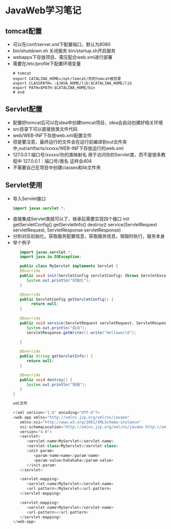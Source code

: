 # JavaWeb学习笔记
## tomcat配置
   - 可以在conf/server.xml下配置端口，默认为8080
   - bin/shutdown.sh 关闭服务 bin/startup.sh开启服务
   - webapps下存放项目，需压配合web.xml进行部署
   - 需要在/etc/profile下配置环境变量
      ```
      # tomcat
      export CATALINA_HOME=/opt/tomcat/你的tomcat根目录
      export CLASSPATH=.:$JAVA_HOME/lib:$CATALINA_HOME/lib
      export PATH=$PATH:$CATALINA_HOME/bin
      # end
      ```
## Servlet配置
   - 配置好tomcat后可以在idea中创建tomcat项目，idea会自动创建好相关环境
   - src目录下可以直接放类文件代码
   - web/WEB-INF下存放web.xml配置文件
   - 但是要注意，最终运行的文件会在运行前编译到out文件夹中,out/artifacts/xxxxx/WEB-INF下存放运行的web.xml
   - 127.0.0.1:端口号/xxxxx/你的类映射名 用于访问你的Servlet类，而不是很多教程中 127.0.0.1：端口号/类名 这样会404
   - 不需要自己在项目中创建classes和lib文件夹
## Servlet使用
   - 导入Servlet接口
      ```java
      import javax.servlet.*;
      ```
   - 直接集成Servlet类就可以了，继承后需要实现四个接口 init getServletConfig() getServletInfo() destroy() service(ServletRequest servletRequest, ServletResponse servletResponse)
   - 分别对应初始化，获取服务配置信息，获取服务信息，销毁时执行，服务本身
   - 举个例子
      ```java
         import javax.servlet.*;
         import java.io.IOException;

         public class MyServlet implements Servlet {
         @Override
         public void init(ServletConfig servletConfig) throws ServletException {
            System.out.println("初始化");
         }

         @Override
         public ServletConfig getServletConfig() {
              return null;
         }
   
         @Override
         public void service(ServletRequest servletRequest, ServletResponse servletResponse) throws ServletException, IOException {
            System.out.println("启动");
            servletResponse.getWriter().write("Helloworld");

         }
   
         @Override
         public String getServletInfo() {
            return null;
         }

         @Override
         public void destroy() {
            System.out.println("销毁");
         }
      }
      
      xml文件
      
      <?xml version="1.0" encoding="UTF-8"?>
      <web-app xmlns="http://xmlns.jcp.org/xml/ns/javaee"
         xmlns:xsi="http://www.w3.org/2001/XMLSchema-instance"
         xsi:schemaLocation="http://xmlns.jcp.org/xml/ns/javaee http://xmlns.jcp.org/xml/ns/javaee/web-app_4_0.xsd"
         version="4.0">
         <servlet>
            <servlet-name>MyServlet</servlet-name>
            <servlet-class>MyServlet</servlet-class>
            <init-param>
               <param-name>name</param-name>
               <param-value>hahahaha</param-value>
            </init-param>
         </servlet>

         <servlet-mapping>
            <servlet-name>MyServlet</servlet-name>
            <url-pattern>/MyServlet</url-pattern>
         </servlet-mapping>

         <servlet-mapping>
            <servlet-name>MyServlet</servlet-name>
            <url-pattern></url-pattern>
         </servlet-mapping>
      </web-app>
      
   
